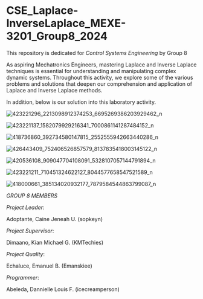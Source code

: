 # CSE_Laplace-InverseLaplace_MEXE-3201_Group8_2024
This repository is dedicated for *Control Systems Engineering* by Group 8

As aspiring Mechatronics Engineers, mastering Laplace and Inverse Laplace techniques is essential for understanding and manipulating complex dynamic systems. Throughout this activity, we explore some of the various problems and solutions that deepen our comprehension and application of Laplace and Inverse Laplace methods.

In addition, below is our solution into this laboratory activity.

![423221296_2213098912374253_6695269386203929462_n](https://github.com/icecreamperson/CSE_Laplace-InverseLaplace_MEXE-3201_Group8_2024/assets/157708843/ef0a8a7b-7061-4370-857f-b6a3b27ee5ab)

![423221137_1582079929216341_7000861141287484152_n](https://github.com/icecreamperson/CSE_Laplace-InverseLaplace_MEXE-3201_Group8_2024/assets/157708843/d0532ae5-4fff-4334-a70a-90e110539587)

![418736860_392734580147815_2552555942663440286_n](https://github.com/icecreamperson/CSE_Laplace-InverseLaplace_MEXE-3201_Group8_2024/assets/157708843/5b2a62d2-e3cc-4870-a16c-59a0c83b3bdd)

![426443409_752406526857579_8137835418003145122_n](https://github.com/icecreamperson/CSE_Laplace-InverseLaplace_MEXE-3201_Group8_2024/assets/157708843/c26641b1-301d-412a-a974-b169600f3bbd)

![420536108_909047704108091_5328107057144791894_n](https://github.com/icecreamperson/CSE_Laplace-InverseLaplace_MEXE-3201_Group8_2024/assets/157708843/cbe5e948-ca5c-46ec-8aa2-9ad96de9af1c)

![423221211_710451324622127_8044577658547521589_n](https://github.com/icecreamperson/CSE_Laplace-InverseLaplace_MEXE-3201_Group8_2024/assets/157708843/29475bea-2c0b-446d-bab9-556f48e62390)

![418000661_385134020932177_7879584544863799087_n](https://github.com/icecreamperson/CSE_Laplace-InverseLaplace_MEXE-3201_Group8_2024/assets/157708843/7c2495a5-bca7-44f1-91c3-61ab7d50aeae)

*GROUP 8 MEMBERS*

*Project Leader*:

Adoptante, Caine Jeneah U. (sopkeyn)

*Project Supervisor*:

Dimaano, Kian Michael G. (KMTechies)

*Project Quality*:

Echaluce, Emanuel B. (Emanskiee)

*Programmer*:

Abeleda, Dannielle Louis F. (icecreamperson)
